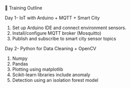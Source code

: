 🤖 Training Outline

Day 1- IoT with Arduino + MQTT + Smart City
1.  Set up Arduino IDE and connect environment sensors.
2.  Install/configure MQTT broker (Mosquitto)
3.  Publish and subscribe to smart city sensor topics

Day 2- Python for Data Cleaning + OpenCV
1. Numpy
2. Pandas
3. Plotting using matplotlib
4. Scikit-learn libraries include anomaly
5. Detection using an isolation forest model
